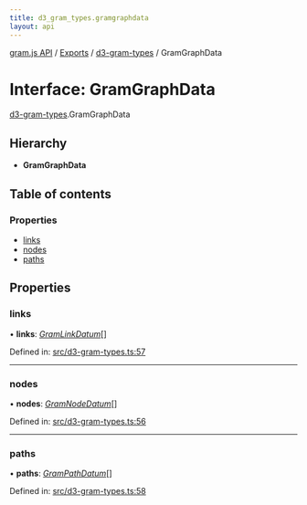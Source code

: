 ```yaml
---
title: d3_gram_types.gramgraphdata
layout: api
---
```


[gram.js API](../README.md) / [Exports](../modules.md) / [d3-gram-types](../modules/d3_gram_types.md) / GramGraphData

# Interface: GramGraphData

[d3-gram-types](../modules/d3_gram_types.md).GramGraphData

## Hierarchy

* **GramGraphData**

## Table of contents

### Properties

- [links](d3_gram_types.gramgraphdata.md#links)
- [nodes](d3_gram_types.gramgraphdata.md#nodes)
- [paths](d3_gram_types.gramgraphdata.md#paths)

## Properties

### links

• **links**: [*GramLinkDatum*](d3_gram_types.gramlinkdatum.md)[]

Defined in: [src/d3-gram-types.ts:57](https://github.com/gram-data/d3-gram/blob/3dd6a0d/src/d3-gram-types.ts#L57)

___

### nodes

• **nodes**: [*GramNodeDatum*](d3_gram_types.gramnodedatum.md)[]

Defined in: [src/d3-gram-types.ts:56](https://github.com/gram-data/d3-gram/blob/3dd6a0d/src/d3-gram-types.ts#L56)

___

### paths

• **paths**: [*GramPathDatum*](d3_gram_types.grampathdatum.md)[]

Defined in: [src/d3-gram-types.ts:58](https://github.com/gram-data/d3-gram/blob/3dd6a0d/src/d3-gram-types.ts#L58)
